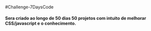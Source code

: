 #Challenge-7DaysCode

<h4> Sera criado ao longo de 50 dias 50 projetos com intuito de melhorar CSS/javascript e o conhecimento.</h4>

